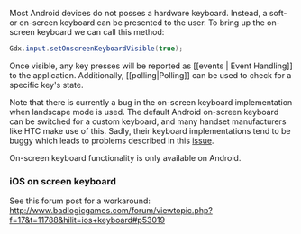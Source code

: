 Most Android devices do not posses a hardware keyboard. Instead, a soft- or on-screen keyboard can be presented to the user. To bring up the on-screen keyboard we can call this method:

```java
Gdx.input.setOnscreenKeyboardVisible(true);
```

Once visible, any key presses will be reported as [[events | Event Handling]] to the application. Additionally, [[polling|Polling]] can be used to check for a specific key's state.

Note that there is currently a bug in the on-screen keyboard implementation when landscape mode is used. The default Android on-screen keyboard can be switched for a custom keyboard, and many handset manufacturers like HTC make use of this. Sadly, their keyboard implementations tend to be buggy which leads to problems described in this [issue](http://code.google.com/p/libgdx/issues/detail?id=431).

On-screen keyboard functionality is only available on Android.

### iOS on screen keyboard
See this forum post for a workaround: http://www.badlogicgames.com/forum/viewtopic.php?f=17&t=11788&hilit=ios+keyboard#p53019